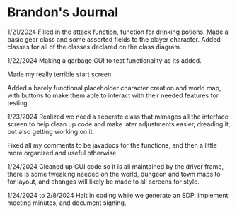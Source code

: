 # Brandon's Journal

1/21/2024
Filled in the attack function, function for drinking potions. Made a basic gear class and some assorted fields to the player character. Added classes for all of the classes declared on the class diagram.

1/22/2024
Making a garbage GUI to test functionality as its added.

Made my really terrible start screen.

Added a barely functional placeholder character creation and world map, with buttons to make them able to interact with their needed features for testing.

1/23/2024
Realized we need a seperate class that manages all the interface screen to help clean up code and make later adjustments easier, dreading it, but also getting working on it.

Fixed all my comments to be javadocs for the functions, and then a little more organized and useful otherwise.

1/24/2024
Cleaned up GUI code so it is all maintained by the driver frame, there is some tweaking needed on the world, dungeon and town maps to for layout, and changes will likely be made to all screens for style.

1/24/2024 to 2/8/2024
Halt in coding while we generate an SDP, implement meeting minutes, and document signing.
